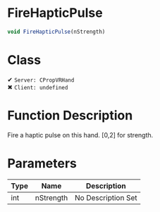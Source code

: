 # FireHapticPulse
```js	
void FireHapticPulse(nStrength)
```
# Class
✔ `Server: CPropVRHand`  
✖ `Client: undefined`  

# Function Description
Fire a haptic pulse on this hand. [0,2] for strength.
# Parameters
Type|Name|Description
--|--|--
int|nStrength|No Description Set

